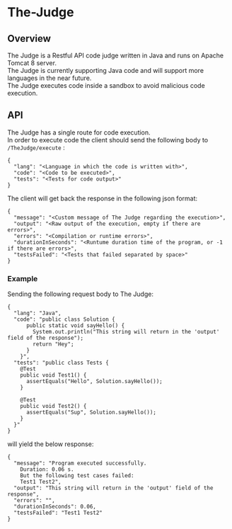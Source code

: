 # The-Judge

## Overview

The Judge is a Restful API code judge written in Java and runs on Apache Tomcat 8 server.  
The Judge is currently supporting Java code and will support more languages in the near future.  
The Judge executes code inside a sandbox to avoid malicious code execution.  

## API

The Judge has a single route for code execution.  
In order to execute code the client should send the following body to `/TheJudge/execute` :

```
{    
  "lang": "<Language in which the code is written with>",  
  "code": "<Code to be executed>",  
  "tests": "<Tests for code output>"  
}
```

The client will get back the response in the following json format:

```
{
  "message": "<Custom message of The Judge regarding the execution>",  
  "output": "<Raw output of the execution, empty if there are errors>",  
  "errors": "<Compilation or runtime errors>",  
  "durationInSeconds": "<Runtume duration time of the program, or -1 if there are errors>",  
  "testsFailed": "<Tests that failed separated by space>"  
}
```

### Example

Sending the following request body to The Judge:

```
{
  "lang": "Java",
  "code": "public class Solution {
      public static void sayHello() {
        System.out.println("This string will return in the 'output' field of the response");
        return "Hey";
      }
    }",
  "tests": "public class Tests {
    @Test
    public void Test1() {
      assertEquals("Hello", Solution.sayHello());
    }
    
    @Test
    public void Test2() {
      assertEquals("Sup", Solution.sayHello());
    }
  }"
}
```

will yield the below response:

```
{
  "message": "Program executed successfully.
    Duration: 0.06 s.
    But the following test cases failed:
    Test1 Test2",
  "output": "This string will return in the 'output' field of the response",
  "errors": "",
  "durationInSeconds": 0.06,
  "testsFailed": "Test1 Test2"
}
```
